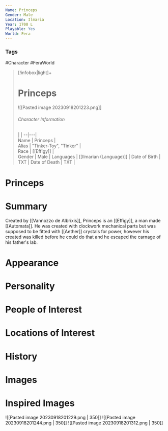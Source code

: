 ```yaml
---
Name: Princeps
Gender: Male
Location: Ilmaria
Year: 1700 L
Playable: Yes
World: Fera
---
```


### Tags
#Character #FeraWorld 

> [!infobox|light]+  
> # Princeps  
> ![[Pasted image 20230918201223.png]]
> ###### Character Information
>  |   |
> --|---|  
> Name | Princeps |  
> Alias | "Tinker-Toy", "Tinker" |  
> Race | [[Effigy]] |  
> Gender | Male |
> Languages | [[Ilmarian (Language)]] |
> Date of Birth | TXT |
> Date of Death | TXT |

# Princeps

# Summary
Created by [[Vannozzo de Albrixis]], Princeps is an [[Effigy]], a man made [[Automata]]. He was created with clockwork mechanical parts but was supposed to be fitted with [[Aether]] crystals for power, however his created was killed before he could do that and he escaped the carnage of his father's lab.
# Appearance

# Personality

# People of Interest

# Locations of Interest

# History

# Images

# Inspired Images
![[Pasted image 20230918201229.png | 350]]
![[Pasted image 20230918201244.png | 350]]
![[Pasted image 20230918201312.png | 350]]